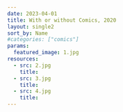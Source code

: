 ```yaml
---
date: 2023-04-01
title: With or without Comics, 2020
layout: single2
sort_by: Name
#categories: ["comics"]
params:
  featured_image: 1.jpg
resources:
  - src: 2.jpg
    title: 
  - src: 3.jpg
    title:
  - src: 4.jpg
    title:
---
```

